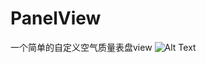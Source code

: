 # PanelView
一个简单的自定义空气质量表盘view
![Alt Text](https://github.com/yjiang2009/PanelViewDemo/gif/panelview.gif)
